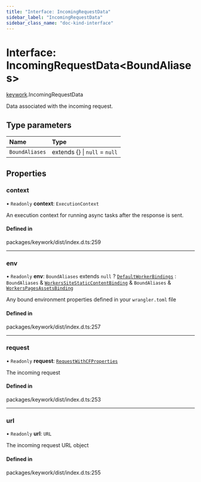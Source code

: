 ```yaml
---
title: "Interface: IncomingRequestData"
sidebar_label: "IncomingRequestData"
sidebar_class_name: "doc-kind-interface"
---
```


# Interface: IncomingRequestData<BoundAliases\>

[keywork](../modules/keywork).IncomingRequestData

Data associated with the incoming request.

## Type parameters

| Name | Type |
| :------ | :------ |
| `BoundAliases` | extends {} \| ``null`` = ``null`` |

## Properties

### context

• `Readonly` **context**: `ExecutionContext`

An execution context for running async tasks after the response is sent.

#### Defined in

packages/keywork/dist/index.d.ts:259

___

### env

• `Readonly` **env**: `BoundAliases` extends ``null`` ? [`DefaultWorkerBindings`](../modules/keywork#defaultworkerbindings) : `BoundAliases` & [`WorkersSiteStaticContentBinding`](keywork.WorkersSiteStaticContentBinding) & `BoundAliases` & [`WorkersPagesAssetsBinding`](keywork.WorkersPagesAssetsBinding)

Any bound environment properties defined in your `wrangler.toml` file

#### Defined in

packages/keywork/dist/index.d.ts:257

___

### request

• `Readonly` **request**: [`RequestWithCFProperties`](keywork.RequestWithCFProperties)

The incoming request

#### Defined in

packages/keywork/dist/index.d.ts:253

___

### url

• `Readonly` **url**: `URL`

The incoming request URL object

#### Defined in

packages/keywork/dist/index.d.ts:255
